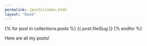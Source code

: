 ```yaml
---
permalink: /posts/index.html
layout: "base"
---
```


{% for post in collections.posts %}
{{ post.fileSlug }}
{% endfor %}

Here are all my posts!
